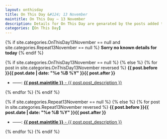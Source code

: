 ```yaml
---
layout: onthisday
title: On This Day &#124; 13 November
maintitle: On This Day — 13 November
description: Details for On This Day are genarated by the posts added to the website so the content is subject to changes/updates over time.
categories: [On This Day]
---
```


{% if site.categories.OnThisDay13November == null and site.categories.Repeat13November == null %}
<strong>Sorry no known details for today</strong>
{% endif %}

{% if site.categories.OnThisDay13November == null %}
{% else %}
{% for post in site.categories.OnThisDay13November reversed %}
<strong>{{ post.before }}{{ post.date | date: "%e %B %Y" }}{{ post.after }}</strong>
<ul>
<li> ——: <a href="{{ post.url }}"><strong>{{ post.maintitle }}</strong> - {{ post.post_description }}</a></li>
</ul>
{% endfor %}
{% endif %}

{% if site.categories.Repeat13November == null %}
{% else %}
{% for post in site.categories.Repeat13November reversed %}
<strong>{{ post.before }}{{ post.date | date: "%e %B %Y" }}{{ post.after }}</strong>
<ul>
<li> ——: <a href="{{ post.url }}"><strong>{{ post.maintitle }}</strong> - {{ post.post_description }}</a></li>
</ul>
{% endfor %}
{% endif %}
